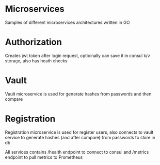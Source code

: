 # Microservices
Samples of different microservices architectures written in GO

# Authorization
Creates jwt token after login request, optioinally can save it in consul k/v storage, also has heath checks

# Vault
Vault microservice is used for generate hashes from passwords and then compare

# Registration
Registration microservice is used for register users, also connects to vault service to generate hashes (and after compare) from passwords to store in db


All services contains /health endpoint to connect to consul and /metrics endpoint to pull metrics to Prometheus

